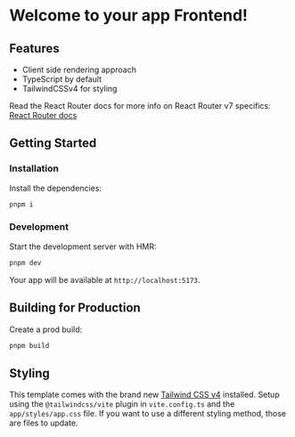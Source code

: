 # Welcome to your app Frontend!

## Features

- Client side rendering approach
- TypeScript by default
- TailwindCSSv4 for styling

Read the React Router docs for more info on React Router v7 specifics: [React Router docs](https://reactrouter.com/)

## Getting Started

### Installation

Install the dependencies:

```bash
pnpm i
```

### Development

Start the development server with HMR:

```bash
pnpm dev
```

Your app will be available at `http://localhost:5173`.

## Building for Production

Create a prod build:

```bash
pnpm build
```

## Styling

This template comes with the brand new [Tailwind CSS v4](https://tailwindcss.com/) installed. Setup using the `@tailwindcss/vite` plugin in `vite.config.ts` and the `app/styles/app.css` file. If you want to use a different styling method, those are files to update.

